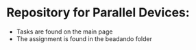 # Repository for Parallel Devices:
- Tasks are found on the main page
- The assignment is found in the beadando folder
